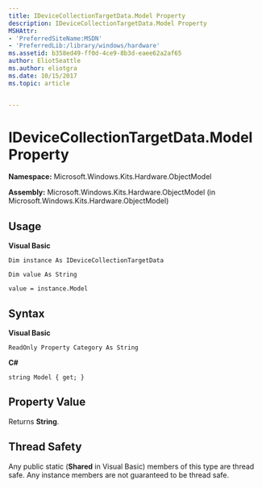 ```yaml
---
title: IDeviceCollectionTargetData.Model Property
description: IDeviceCollectionTargetData.Model Property
MSHAttr:
- 'PreferredSiteName:MSDN'
- 'PreferredLib:/library/windows/hardware'
ms.assetid: b358ed49-ff0d-4ce9-8b3d-eaee62a2af65
author: EliotSeattle
ms.author: eliotgra
ms.date: 10/15/2017
ms.topic: article


---
```


# IDeviceCollectionTargetData.Model Property


**Namespace:** Microsoft.Windows.Kits.Hardware.ObjectModel

**Assembly:** Microsoft.Windows.Kits.Hardware.ObjectModel (in Microsoft.Windows.Kits.Hardware.ObjectModel)

## <span id="Usage"></span><span id="usage"></span><span id="USAGE"></span>Usage


**Visual Basic**

`Dim instance As IDeviceCollectionTargetData`

`Dim value As String`

`value = instance.Model`

## <span id="Syntax"></span><span id="syntax"></span><span id="SYNTAX"></span>Syntax


**Visual Basic**

`ReadOnly Property Category As String`

**C#**

`string Model { get; }`

## <span id="Property_Value"></span><span id="property_value"></span><span id="PROPERTY_VALUE"></span>Property Value


Returns **String**.

## <span id="Thread_Safety"></span><span id="thread_safety"></span><span id="THREAD_SAFETY"></span>Thread Safety


Any public static (**Shared** in Visual Basic) members of this type are thread safe. Any instance members are not guaranteed to be thread safe.

 

 






